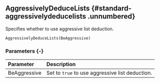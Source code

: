 ## AggressivelyDeduceLists {#standard-aggressivelydeducelists .unnumbered}

Specifies whether to use aggressive list deduction.

```{sql}
AggressivelyDeduceLists(BeAggressive)
```

### Parameters {-}

Parameter | Description
| :-- | :-- |
BeAggressive | Set to `true` to use aggressive list deduction.
